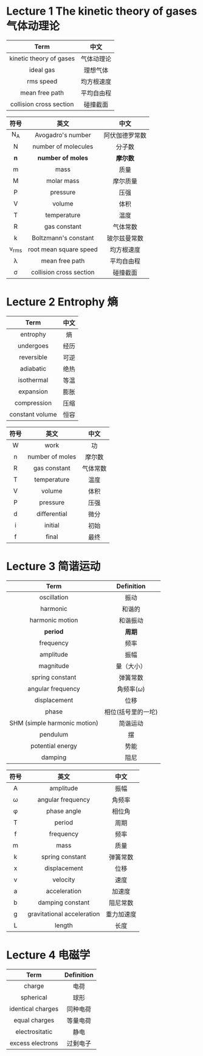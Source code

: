 # Lecture 1 The kinetic theory of gases 气体动理论

| Term | 中文 |
| :--: | :--------: |
| kinetic theory of gases | 气体动理论 |
| ideal gas | 理想气体 |
| rms speed | 均方根速度 |
| mean free path | 平均自由程 |
| collision cross section | 碰撞截面 |

| 符号 | 英文 | 中文 |
| :--: | :--: | :--: |
| N<sub>A</sub> | Avogadro's number | 阿伏伽德罗常数 |
| N | number of molecules | 分子数 |
| **n** | **number of moles** | **摩尔数** |
| m | mass | 质量 |
| M | molar mass | 摩尔质量 |
| P | pressure | 压强 |
| V | volume | 体积 |
| T | temperature | 温度 |
| R | gas constant | 气体常数 |
| k | Boltzmann's constant | 玻尔兹曼常数 |
| v<sub>rms</sub> | root mean square speed | 均方根速度 |
| λ | mean free path | 平均自由程 |
| σ | collision cross section | 碰撞截面 |

# Lecture 2 Entrophy 熵

| Term | 中文 |
| :--: | :--------: |
| entrophy | 熵 |
| undergoes | 经历 |
| reversible | 可逆 |
| adiabatic | 绝热 |
| isothermal | 等温 |
| expansion | 膨胀 |
| compression | 压缩 |
| constant volume | 恒容 |

| 符号 | 英文 | 中文 |
| :--: | :--: | :--: |
| W | work | 功 |
| n | number of moles | 摩尔数 |
| R | gas constant | 气体常数 |
| T | temperature | 温度 |
| V | volume | 体积 |
| P | pressure | 压强 |
| d | differential | 微分 |
| i | initial | 初始 |
| f | final | 最终 |


# Lecture 3 简谐运动

| Term | Definition |
| :--: | :--------: |
| oscillation | 振动 |
| harmonic | 和谐的 |
| harmonic motion | 和谐振动 |
| **period** | **周期** |
| frequency | 频率 |
| amplitude | 振幅 |
| magnitude | 量（大小） |
| spring constant | 弹簧常数 |
| angular frequency | 角频率($\omega$) |
| displacement | 位移 |
| phase | 相位(括号里的一坨) |
| SHM (simple harmonic motion) | 简谐运动 |
| pendulum | 摆 |
| potential energy | 势能 |
| damping | 阻尼 |

| 符号 | 英文 | 中文 |
| :--: | :--: | :--: |
| A | amplitude | 振幅 |
| ω | angular frequency | 角频率 |
| φ | phase angle | 相位角 |
| T | period | 周期 |
| f | frequency | 频率 |
| m | mass | 质量 |
| k | spring constant | 弹簧常数 |
| x | displacement | 位移 |
| v | velocity | 速度 |
| a | acceleration | 加速度 |
| b | damping constant | 阻尼常数 |
| g | gravitational acceleration | 重力加速度 |
| L | length | 长度 |

# Lecture 4 电磁学

| Term | Definition |
| :--: | :--------: |
| charge | 电荷 |
| spherical | 球形 |
| identical charges | 同种电荷 |
| equal charges | 等量电荷 |
| electrositatic | 静电 |
| excess electrons | 过剩电子 |
